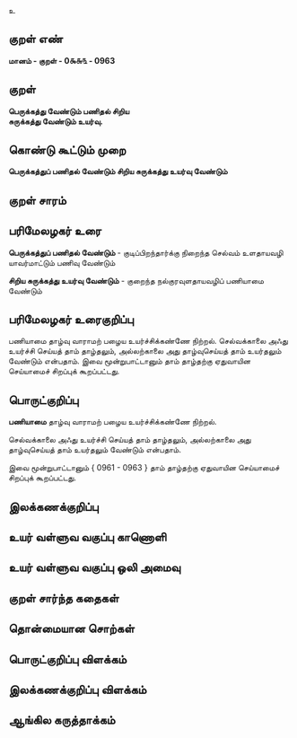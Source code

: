உ

## குறள் எண் 

**மானம் - குறள் - 0௯௬௩ - 0963**

## குறள் 

**பெருக்கத்து வேண்டும் பணிதல் சிறிய  
சுருக்கத்து வேண்டும் உயர்வு.** 

## கொண்டு கூட்டும் முறை

**பெருக்கத்துப் பணிதல் வேண்டும் சிறிய சுருக்கத்து உயர்வு வேண்டும்**

## குறள் சாரம் 


## பரிமேலழகர் உரை

**பெருக்கத்துப் பணிதல் வேண்டும்** - குடிப்பிறந்தார்க்கு நிறைந்த செல்வம் உளதாயவழி யாவர்மாட்டும் பணிவு வேண்டும் 

**சிறிய சுருக்கத்து உயர்வு வேண்டும்** - குறைந்த நல்குரவுளதாயவழிப் பணியாமை வேண்டும்

## பரிமேலழகர் உரைகுறிப்பு   

பணியாமை தாழ்வு வாராமற் பழைய உயர்ச்சிக்கண்ணே நிற்றல். செல்வக்காலை அஃது உயர்ச்சி செய்யத் தாம் தாழ்தலும், அல்லற்காலை அது தாழ்வுசெய்யத் தாம் உயர்தலும் வேண்டும் என்பதாம். இவை மூன்றுபாட்டானும் தாம் தாழ்தற்கு ஏதுவாயின செய்யாமைச் சிறப்புக் கூறப்பட்டது.

## பொருட்குறிப்பு 

**பணியாமை** தாழ்வு வாராமற் பழைய உயர்ச்சிக்கண்ணே நிற்றல். 

செல்வக்காலை அஃது உயர்ச்சி செய்யத் தாம் தாழ்தலும், அல்லற்காலை அது தாழ்வுசெய்யத் தாம் உயர்தலும் வேண்டும் என்பதாம். 

இவை மூன்றுபாட்டானும் { 0961 - 0963 } தாம் தாழ்தற்கு ஏதுவாயின செய்யாமைச் சிறப்புக் கூறப்பட்டது.

## இலக்கணக்குறிப்பு  


## உயர் வள்ளுவ வகுப்பு காணொளி


## உயர் வள்ளுவ வகுப்பு ஒலி அமைவு 

 
## குறள் சார்ந்த கதைகள் 


## தொன்மையான சொற்கள்


## பொருட்குறிப்பு விளக்கம்


## இலக்கணக்குறிப்பு விளக்கம்


## ஆங்கில கருத்தாக்கம் 


